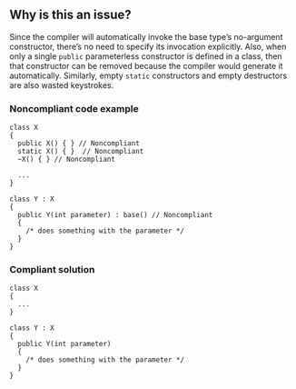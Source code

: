 ## Why is this an issue?
 
Since the compiler will automatically invoke the base type’s no-argument constructor, there’s no need to specify its invocation explicitly. Also, when only a single `public` parameterless constructor is defined in a class, then that constructor can be removed because the compiler would generate it automatically. Similarly, empty `static` constructors and empty destructors are also wasted keystrokes.
 
### Noncompliant code example

    class X
    {
      public X() { } // Noncompliant
      static X() { }  // Noncompliant
      ~X() { } // Noncompliant
    
      ...
    }
    
    class Y : X
    {
      public Y(int parameter) : base() // Noncompliant
      {
        /* does something with the parameter */
      }
    }

### Compliant solution

    class X
    {
      ...
    }
    
    class Y : X
    {
      public Y(int parameter)
      {
        /* does something with the parameter */
      }
    }